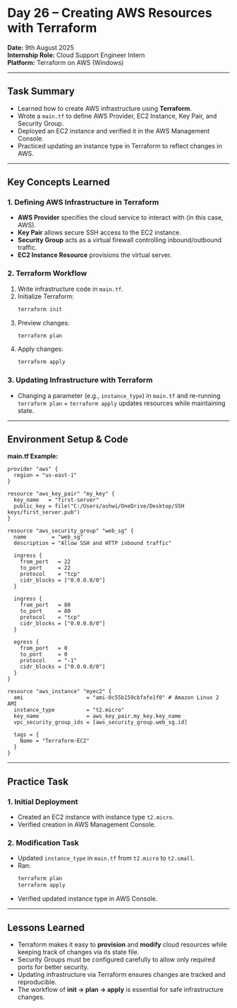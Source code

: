 # Day 26 – Creating AWS Resources with Terraform
**Date:** 9th August 2025  
**Internship Role:** Cloud Support Engineer Intern  
**Platform:** Terraform on AWS (Windows)  

---

## Task Summary
- Learned how to create AWS infrastructure using **Terraform**.  
- Wrote a `main.tf` to define AWS Provider, EC2 Instance, Key Pair, and Security Group.  
- Deployed an EC2 instance and verified it in the AWS Management Console.  
- Practiced updating an instance type in Terraform to reflect changes in AWS.  

---

## Key Concepts Learned

### 1. Defining AWS Infrastructure in Terraform
- **AWS Provider** specifies the cloud service to interact with (in this case, AWS).  
- **Key Pair** allows secure SSH access to the EC2 instance.  
- **Security Group** acts as a virtual firewall controlling inbound/outbound traffic.  
- **EC2 Instance Resource** provisions the virtual server.

### 2. Terraform Workflow
1. Write infrastructure code in `main.tf`.  
2. Initialize Terraform:
   ```bash
   terraform init
   ```
3. Preview changes:
   ```bash
   terraform plan
   ```
4. Apply changes:
   ```bash
   terraform apply
   ```

### 3. Updating Infrastructure with Terraform
- Changing a parameter (e.g., `instance_type`) in `main.tf` and re-running `terraform plan` + `terraform apply` updates resources while maintaining state.  

---

## Environment Setup & Code

**main.tf Example:**
```hcl
provider "aws" {
  region = "us-east-1"
}

resource "aws_key_pair" "my_key" {
  key_name   = "first-server"
  public_key = file("C:/Users/ashwi/OneDrive/Desktop/SSH keys/first_server.pub")
}

resource "aws_security_group" "web_sg" {
  name        = "web_sg"
  description = "Allow SSH and HTTP inbound traffic"

  ingress {
    from_port   = 22
    to_port     = 22
    protocol    = "tcp"
    cidr_blocks = ["0.0.0.0/0"]
  }

  ingress {
    from_port   = 80
    to_port     = 80
    protocol    = "tcp"
    cidr_blocks = ["0.0.0.0/0"]
  }

  egress {
    from_port   = 0
    to_port     = 0
    protocol    = "-1"
    cidr_blocks = ["0.0.0.0/0"]
  }
}

resource "aws_instance" "myec2" {
  ami                    = "ami-0c55b159cbfafe1f0" # Amazon Linux 2 AMI
  instance_type          = "t2.micro"
  key_name               = aws_key_pair.my_key.key_name
  vpc_security_group_ids = [aws_security_group.web_sg.id]

  tags = {
    Name = "Terraform-EC2"
  }
}
```

---

## Practice Task

### 1. Initial Deployment
- Created an EC2 instance with instance type `t2.micro`.  
- Verified creation in AWS Management Console.  

### 2. Modification Task
- Updated `instance_type` in `main.tf` from `t2.micro` to `t2.small`.  
- Ran:
  ```bash
  terraform plan
  terraform apply
  ```
- Verified updated instance type in AWS Console.

---

## Lessons Learned
- Terraform makes it easy to **provision** and **modify** cloud resources while keeping track of changes via its state file.  
- Security Groups must be configured carefully to allow only required ports for better security.  
- Updating infrastructure via Terraform ensures changes are tracked and reproducible.  
- The workflow of **init → plan → apply** is essential for safe infrastructure changes.  
